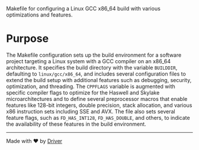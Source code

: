 <!--------------------------------------------------------------------------------->
<!-- IMPORTANT: This file is auto-generated by Driver (https://driver.ai). -------->
<!-- Manual edits may be overwritten on future commits. --------------------------->
<!--------------------------------------------------------------------------------->

Makefile for configuring a Linux GCC x86_64 build with various optimizations and features.

# Purpose
The Makefile configuration sets up the build environment for a software project targeting a Linux system with a GCC compiler on an x86_64 architecture. It specifies the build directory with the variable `BUILDDIR`, defaulting to `linux/gcc/x86_64`, and includes several configuration files to extend the build setup with additional features such as debugging, security, optimization, and threading. The `CPPFLAGS` variable is augmented with specific compiler flags to optimize for the Haswell and Skylake microarchitectures and to define several preprocessor macros that enable features like 128-bit integers, double precision, stack allocation, and various x86 instruction sets including SSE and AVX. The file also sets several feature flags, such as `FD_HAS_INT128`, `FD_HAS_DOUBLE`, and others, to indicate the availability of these features in the build environment.

---
Made with ❤️ by [Driver](https://www.driver.ai/)
